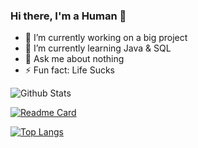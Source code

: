 ### Hi there, I'm a Human 👋

- 🔭 I’m currently working on a big project
- 🌱 I’m currently learning Java & SQL
- 💬 Ask me about nothing
- ⚡ Fun fact: Life Sucks

![Github Stats](https://github-readme-stats.vercel.app/api?username=Designatory&count_private=true&show_icons=true&title_color=fff&icon_color=79ff97&text_color=9f9f9f&bg_color=151515)

[![Readme Card](https://github-readme-stats.vercel.app/api/pin/?username=Designatory&repo=DocsLibrary)](https://github.com/Designatory/DocsLibrary) 

[![Top Langs](https://github-readme-stats.vercel.app/api/top-langs/?username=Designatory&layout=compact)](https://github.com/Designatory/)
